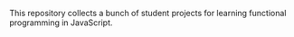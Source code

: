 This repository collects a bunch of student projects for learning functional programming in JavaScript.